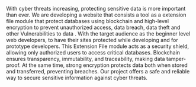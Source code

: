 With cyber threats increasing, protecting sensitive data is more important than ever. We are developing a website that consists a tool as a extension file module that protect databases using blockchain and high-level encryption to prevent unauthorized access, data breach,  data theft and other Vulnerabilities to data .
With the target audience as the beginner level web developers, to have their sites protected while developing and for prototype developers.
This Extension File module acts as a security shield, allowing only authorized users to access critical databases. Blockchain ensures transparency, immutability, and traceability, making data tamper-proof. At the same time, strong encryption protects data both when stored and transferred, preventing breaches.
Our project offers a safe and reliable way to secure sensitive information against cyber threats.

